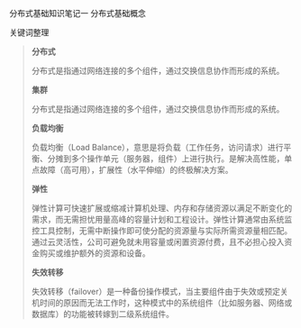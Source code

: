 分布式基础知识笔记一 分布式基础概念

关键词整理

> **分布式**
>
> 分布式是指通过网络连接的多个组件，通过交换信息协作而形成的系统。
>
> **集群**
>
> 分布式是指通过网络连接的多个组件，通过交换信息协作而形成的系统。
>
> **负载均衡**
>
> 负载均衡（Load Balance），意思是将负载（工作任务，访问请求）进行平衡、分摊到多个操作单元（服务器，组件）上进行执行。是解决高性能，单点故障（高可用），扩展性（水平伸缩）的终极解决方案。
>
> **弹性**
>
> 弹性计算可快速扩展或缩减计算机处理、内存和存储资源以满足不断变化的需求，而无需担忧用量高峰的容量计划和工程设计。弹性计算通常由系统监控工具控制，无需中断操作即可使分配的资源量与实际所需资源量相匹配。通过云灵活性，公司可避免就未用容量或闲置资源付费，且不必担心投入资金购买或维护额外的资源和设备。
>
> **失效转移**
>
> 失效转移（failover）是一种备份操作模式，当主要组件由于失效或预定关机时间的原因而无法工作时，这种模式中的系统组件（比如服务器、网络或数据库）的功能被转嫁到二级系统组件。